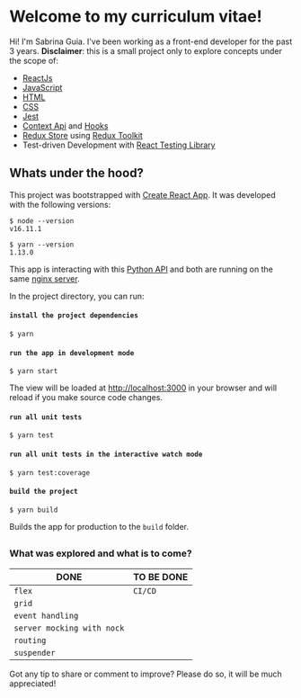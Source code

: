 
# Welcome to my curriculum vitae!

Hi! I'm Sabrina Guia. I've been working as a front-end developer for the past 3 years.
**Disclaimer**: this is a small project only to explore concepts under the scope of:

- [ReactJs](https://reactjs.org/)
- [JavaScript](https://developer.mozilla.org/pt-BR/docs/Web/JavaScript)
- [HTML](https://developer.mozilla.org/pt-BR/docs/Web/HTML)
- [CSS](https://developer.mozilla.org/pt-BR/docs/Web/CSS)
- [Jest](https://jestjs.io/)
- [Context Api](https://reactjs.org/docs/context.html) and [Hooks](https://reactjs.org/docs/hooks-intro.html)
- [Redux Store](https://redux.js.org/api/store) using [Redux Toolkit](https://redux-toolkit.js.org/)
- Test-driven Development with [React Testing Library](https://testing-library.com/docs/react-testing-library/intro/)

## Whats under the hood?

This project was bootstrapped with [Create React App](https://github.com/facebook/create-react-app).
It was developed with the following versions:
```  
$ node --version
v16.11.1  
```
```  
$ yarn --version
1.13.0
```
This app is interacting with this [Python API](https://github.com/NickVrgr/LinkedinAPI) and both are running on the same [nginx server](https://www.nginx.com/). 

In the project directory, you can run:

#### `install the project dependencies`
```  
$ yarn 
```

#### `run the app in development mode`
```  
$ yarn start
``` 
The view will be loaded at [http://localhost:3000](http://localhost:3000) in your browser and will reload if you make source code changes.

#### `run all unit tests`
```  
$ yarn test
```

#### `run all unit tests in the interactive watch mode`
```  
$ yarn test:coverage
```

#### `build the project`
```  
$ yarn build
```
Builds the app for production to the `build` folder.

## 
### What was explored and what is to come?
  
|DONE                                |TO BE DONE                          |
|------------------------------------|------------------------------------|
|`flex`                              |`CI/CD`                             |
|`grid`                              |                                    |
|`event handling`                    |                                    | 
|`server mocking with nock`          |                                    |
|`routing`                           |                                    | 
|`suspender`                         |                                    | 

Got any tip to share or comment to improve? Please do so, it will be much appreciated!
